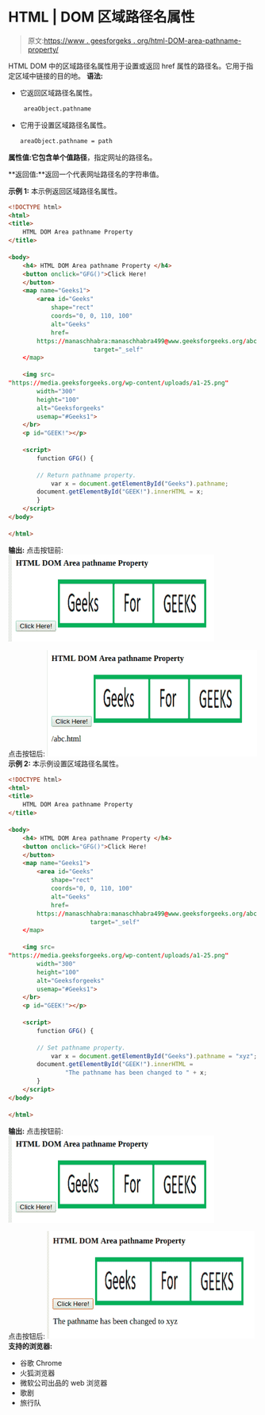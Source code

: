 # HTML | DOM 区域路径名属性

> 原文:[https://www . geesforgeks . org/html-DOM-area-pathname-property/](https://www.geeksforgeeks.org/html-dom-area-pathname-property/)

HTML DOM 中的区域路径名属性用于设置或返回 href 属性的路径名。它用于指定区域中链接的目的地。
**语法:**

*   它返回区域路径名属性。

    ```html
     areaObject.pathname
    ```

*   它用于设置区域路径名属性。

    ```html
    areaObject.pathname = path 
    ```

**属性值:**它包含单个值**路径**，指定网址的路径名。

**返回值:**返回一个代表网址路径名的字符串值。

**示例 1:** 本示例返回区域路径名属性。

```html
<!DOCTYPE html> 
<html> 
<title> 
    HTML DOM Area pathname Property 
</title> 

<body> 
    <h4> HTML DOM Area pathname Property </h4> 
    <button onclick="GFG()">Click Here! 
    </button> 
    <map name="Geeks1"> 
        <area id="Geeks"
            shape="rect"
            coords="0, 0, 110, 100"
            alt="Geeks"
            href= 
        https://manaschhabra:manaschhabra499@www.geeksforgeeks.org/abc.html
                        target="_self"
    </map> 

    <img src= 
"https://media.geeksforgeeks.org/wp-content/uploads/a1-25.png"
        width="300"
        height="100"
        alt="Geeksforgeeks"
        usemap="#Geeks1"> 
    </br>
    <p id="GEEK!"></p> 

    <script> 
        function GFG() { 

        // Return pathname property. 
            var x = document.getElementById("Geeks").pathname; 
        document.getElementById("GEEK!").innerHTML = x; 
        } 
    </script> 
</body> 

</html>                    
```

**输出:**
点击按钮前:
![](img/eda877087c02bde00cbef6526256c91c.png)

点击按钮后:
![](img/3879a761dd38d1b0aafedb7d96ad368d.png)
 **示例 2:** 本示例设置区域路径名属性。

```html
<!DOCTYPE html> 
<html> 
<title> 
    HTML DOM Area pathname Property 
</title> 

<body> 
    <h4> HTML DOM Area pathname Property </h4> 
    <button onclick="GFG()">Click Here! 
    </button> 
    <map name="Geeks1"> 
        <area id="Geeks"
            shape="rect"
            coords="0, 0, 110, 100"
            alt="Geeks"
            href= 
        https://manaschhabra:manaschhabra499@www.geeksforgeeks.org/abc.html
                       target="_self"
    </map> 

    <img src= 
"https://media.geeksforgeeks.org/wp-content/uploads/a1-25.png"
        width="300"
        height="100"
        alt="Geeksforgeeks"
        usemap="#Geeks1"> 
    </br>
    <p id="GEEK!"></p> 

    <script> 
        function GFG() { 

        // Set pathname property. 
            var x = document.getElementById("Geeks").pathname = "xyz"; 
        document.getElementById("GEEK!").innerHTML = 
                "The pathname has been changed to " + x; 
        } 
    </script> 
</body> 

</html>                     
```

**输出:**
点击按钮前:
![](img/eda877087c02bde00cbef6526256c91c.png)

点击按钮后:
![](img/63c9e712b63887ebf9f1be119be6642f.png)
**支持的浏览器:**

*   谷歌 Chrome
*   火狐浏览器
*   微软公司出品的 web 浏览器
*   歌剧
*   旅行队